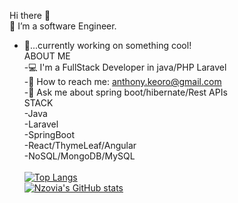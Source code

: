 Hi there 👋<br/>
👀 I’m a software Engineer.<br/>
- 🌱...currently working on something cool!<br/>
ABOUT ME<br/>
-💻 I'm a FullStack Developer in java/PHP Laravel<br/>
-📧 How to reach me: anthony.keoro@gmail.com<br/>
-💬 Ask me about spring boot/hibernate/Rest APIs<br/>
STACK<br/>
-Java<br/>
-Laravel<br/>
-SpringBoot<br/>
-React/ThymeLeaf/Angular<br/>
-NoSQL/MongoDB/MySQL<br/><br>
[![Top Langs](https://github-readme-stats.vercel.app/api/top-langs/?username=Keoroanthony&show_icons=true&theme=darcula)](https://github.com/Keoroanthony/github-readme-stats)<br>
[![Nzovia's GitHub stats](https://github-readme-stats.vercel.app/api?username=Keoroanthony&show_icons=true&theme=darcula)](https://github.com/Keoroanthony/github-readme-stats)
<!---
Keoroanthony/Keoroanthony is a ✨ special ✨ repository because its `README.md` (this file) appears on your GitHub profile.
You can click the Preview link to take a look at your changes.
--->
